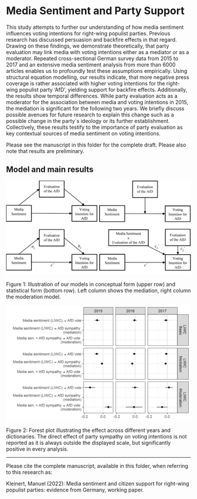 
<!-- README.md is generated from README.Rmd -->

# Media Sentiment and Party Support

This study attempts to further our understanding of how media sentiment
influences voting intentions for right-wing populist parties. Previous
research has discussed persuasion and backfire effects in that regard.
Drawing on these findings, we demonstrate theoretically, that party
evaluation may link media with voting intentions either as a mediator or
as a moderator. Repeated cross-sectional German survey data from 2015 to
2017 and an extensive media sentiment analysis from more than 6000
articles enables us to profoundly test these assumptions empirically.
Using structural equation modelling, our results indicate, that more
negative press coverage is rather associated with higher voting
intentions for the right-wing populist party ‘AfD’, yielding support for
backfire effects. Additionally, the results show temporal differences.
While party evaluation acts as a moderator for the association between
media and voting intentions in 2015, the mediation is significant for
the following two years. We briefly discuss possible avenues for future
research to explain this change such as a possible change in the party´s
ideology or its further establishment. Collectively, these results
testify to the importance of party evaluation as key contextual sources
of media sentiment on voting intentions.

Please see the manuscript in this folder for the complete draft. Please
also note that results are preliminary.

## Model and main results

<img src="models.png" width="600">

Figure 1: Illustration of our models in conceptual form (upper row) and
statistical form (bottom row). Left column shows the mediation, right
column the moderation model.

<img src="forest_plot_LIWC.png" width="600">

Figure 2: Forest plot illustrating the effect across different years and
dictionaries. The direct effect of party sympathy on voting intentions
is not reported as it is always outside the displayed scale, but
significantly positive in every analysis.

------------------------------------------------------------------------

Please cite the complete manuscript, available in this folder, when
referring to this research as:

Kleinert, Manuel (2022): Media sentiment and citizen support for
right-wing populist parties: evidence from Germany, working paper.
